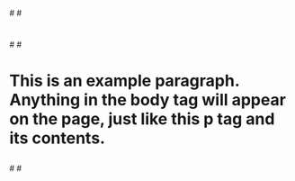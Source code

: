 #<!doctype html>
#<html>
 # <head>
  #  <title>This is the title of the webpage!</title>
  #</head>
  #<body>
   # <p>This is an example paragraph. Anything in the <strong>body</strong> tag will appear on the page, just like this <strong>p</strong> tag and its contents.</p>
  #</body>
#</html>
